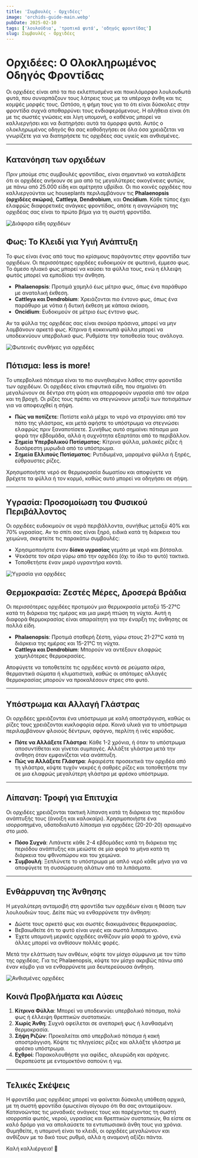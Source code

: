 ```yaml
---
title: 'Συμβουλές - Ορχιδέες'
image: 'orchids-guide-main.webp'
pubDate: 2025-02-10
tags: ['λουλούδια', 'τροπικά φυτά', 'οδηγός φροντίδας']
slug: Συμβουλές - Ορχιδέες
---
```


# Ορχιδέες: Ο Ολοκληρωμένος Οδηγός Φροντίδας



Οι ορχιδέες είναι από τα πιο εκλεπτυσμένα και ποικιλόμορφα λουλουδωτά φυτά, που συναρπάζουν τους λάτρεις τους με τα υπέροχα άνθη και τις κομψές μορφές τους. Ωστόσο, η φήμη τους για το ότι είναι δύσκολες στην φροντίδα συχνά αποθαρρύνει τους ενδιαφερόμενους. Η αλήθεια είναι ότι με τις σωστές γνώσεις και λίγη υπομονή, ο καθένας μπορεί να καλλιεργήσει και να διατηρήσει αυτά τα όμορφα φυτά. Αυτός ο ολοκληρωμένος οδηγός θα σας καθοδηγήσει σε όλα όσα χρειάζεται να γνωρίζετε για να διατηρήσετε τις ορχιδέες σας υγιείς και ανθισμένες.

---

## Κατανόηση των ορχιδέων

Πριν μπούμε στις συμβουλές φροντίδας, είναι σημαντικό να καταλάβετε ότι οι ορχιδέες ανήκουν σε μια από τις μεγαλύτερες οικογένειες φυτών, με πάνω από 25.000 είδη και αμέτρητα υβρίδια. Οι πιο κοινές ορχιδέες που καλλιεργούνται ως houseplants περιλαμβάνουν τις **Phalaenopsis (ορχιδέες σκώροι)**, **Cattleya**, **Dendrobium**, και **Oncidium**. Κάθε τύπος έχει ελαφρώς διαφορετικές ανάγκες φροντίδας, οπότε η αναγνώριση της ορχιδέας σας είναι το πρώτο βήμα για τη σωστή φροντίδα.

![Διάφορα είδη ορχιδέων](https://res.cloudinary.com/lamkos/image/upload/v1739286928/fytaentos/orchids-guide/orchids-main_z2vytj.webp)



## Φως: Το Κλειδί για Υγιή Ανάπτυξη

Το φως είναι ένας από τους πιο κρίσιμους παράγοντες στην φροντίδα των ορχιδέων. Οι περισσότερες ορχιδέες ευδοκιμούν σε φωτεινό, έμμεσο φως. Το άμεσο ηλιακό φως μπορεί να καύσει τα φύλλα τους, ενώ η έλλειψη φωτός μπορεί να εμποδίσει την άνθηση.

- **Phalaenopsis**: Προτιμά χαμηλό έως μέτριο φως, όπως ένα παράθυρο με ανατολική έκθεση.
- **Cattleya και Dendrobium**: Χρειάζονται πιο έντονο φως, όπως ένα παράθυρο με νότια ή δυτική έκθεση με κάποια σκίαση.
- **Oncidium**: Ευδοκιμούν σε μέτριο έως έντονο φως.

Αν τα φύλλα της ορχιδέας σας είναι σκούρα πράσινα, μπορεί να μην λαμβάνουν αρκετό φως. Κίτρινα ή κοκκινωπά φύλλα μπορεί να υποδεικνύουν υπερβολικό φως. Ρυθμίστε την τοποθεσία τους ανάλογα.

![Φωτεινές συνθήκες για ορχιδέες](https://res.cloudinary.com/lamkos/image/upload/v1739286929/fytaentos/orchids-guide/orchids-sec1_y6m6ci.webp)



## Πότισμα: less is more!

Το υπερβολικό πότισμα είναι το πιο συνηθισμένο λάθος στην φροντίδα των ορχιδέων. Οι ορχιδέες είναι επιφυτικά είδη, που σημαίνει ότι μεγαλώνουν σε δέντρα στη φύση και απορροφούν υγρασία από τον αέρα και τη βροχή. Οι ρίζες τους πρέπει να στεγνώνουν μεταξύ των ποτισμάτων για να αποφευχθεί η σήψη.

- **Πώς να ποτίζετε**: Ποτίστε καλά μέχρι το νερό να στραγγίσει από τον πάτο της γλάστρας, και μετά αφήστε το υπόστρωμα να στεγνώσει ελαφρώς πριν ξαναποτίσετε. Συνήθως αυτό σημαίνει πότισμα μια φορά την εβδομάδα, αλλά η συχνότητα εξαρτάται από το περιβάλλον.
- **Σημεία Υπερβολικού Ποτίσματος**: Κίτρινα φύλλα, μαλακές ρίζες ή δυσάρεστη μυρωδιά από το υπόστρωμα.
- **Σημεία Ελλιπούς Ποτίσματος**: Ρυτιδωμένα, μαραμένα φύλλα ή ξηρές, εύθραυστες ρίζες.

Χρησιμοποιήστε νερό σε θερμοκρασία δωματίου και αποφύγετε να βρέχετε τα φύλλα ή τον κορμό, καθώς αυτό μπορεί να οδηγήσει σε σήψη.

---

## Υγρασία: Προσομοίωση του Φυσικού Περιβάλλοντος

Οι ορχιδέες ευδοκιμούν σε υγρά περιβάλλοντα, συνήθως μεταξύ 40% και 70% υγρασίας. Αν το σπίτι σας είναι ξηρό, ειδικά κατά τη διάρκεια του χειμώνα, σκεφτείτε τις παρακάτω συμβουλές:

- Χρησιμοποιήστε έναν **δίσκo υγρασίας** γεμάτο με νερό και βότσαλα.
- Ψεκάστε τον αέρα γύρω από την ορχιδέα (όχι το ίδιο το φυτό) τακτικά.
- Τοποθετήστε έναν μικρό υγραντήρα κοντά.

![Υγρασία για ορχιδέες](https://res.cloudinary.com/lamkos/image/upload/v1739286928/fytaentos/orchids-guide/orchids-sec4_thhfbg.webp)



## Θερμοκρασία: Ζεστές Μέρες, Δροσερά Βράδια

Οι περισσότερες ορχιδέες προτιμούν μια θερμοκρασία μεταξύ 15-27°C κατά τη διάρκεια της ημέρας και μια μικρή πτώση τη νύχτα. Αυτή η διαφορά θερμοκρασίας είναι απαραίτητη για την έναρξη της άνθησης σε πολλά είδη.

- **Phalaenopsis**: Προτιμά σταθερή ζέστη, γύρω στους 21-27°C κατά τη διάρκεια της ημέρας και 15-21°C τη νύχτα.
- **Cattleya και Dendrobium**: Μπορούν να αντέξουν ελαφρώς χαμηλότερες θερμοκρασίες.

Αποφύγετε να τοποθετείτε τις ορχιδέες κοντά σε ρεύματα αέρα, θερμαντικά σώματα ή κλιματιστικά, καθώς οι απότομες αλλαγές θερμοκρασίας μπορούν να προκαλέσουν στρες στο φυτό.

---

## Υπόστρωμα και Αλλαγή Γλάστρας

Οι ορχιδέες χρειάζονται ένα υπόστρωμα με καλή αποστράγγιση, καθώς οι ρίζες τους χρειάζονται κυκλοφορία αέρα. Κοινά υλικά για το υπόστρωμα περιλαμβάνουν φλοιούς δέντρων, σφάγνο, περλίτη ή ινές καρύδας.

- **Πότε να Αλλάξετε Γλάστρα**: Κάθε 1-2 χρόνια, ή όταν το υπόστρωμα αποσυντίθεται και γίνεται συμπαγές. Αλλάξτε γλάστρα μετά την άνθηση όταν εμφανίζεται νέα ανάπτυξη.
- **Πώς να Αλλάξετε Γλάστρα**: Αφαιρέστε προσεκτικά την ορχιδέα από τη γλάστρα, κόψτε τυχόν νεκρές ή σαθρές ρίζες και τοποθετήστε την σε μια ελαφρώς μεγαλύτερη γλάστρα με φρέσκο υπόστρωμα.

---

## Λίπανση: Τροφή για Επιτυχία

Οι ορχιδέες χρειάζονται τακτική λίπανση κατά τη διάρκεια της περιόδου ανάπτυξής τους (άνοιξη και καλοκαίρι). Χρησιμοποιήστε ένα ισορροπημένο, υδατοδιαλυτό λίπασμα για ορχιδέες (20-20-20) αραιωμένο στο μισό.

- **Πόσο Συχνά**: Λιπάνετε κάθε 2-4 εβδομάδες κατά τη διάρκεια της περιόδου ανάπτυξης και μειώστε σε μία φορά το μήνα κατά τη διάρκεια του φθινοπώρου και του χειμώνα.
- **Συμβουλή**: Ξεπλύνετε το υπόστρωμα με απλό νερό κάθε μήνα για να αποφύγετε τη συσσώρευση αλάτων από τα λιπάσματα.

---

## Ενθάρρυνση της Άνθησης

Η μεγαλύτερη ανταμοιβή στη φροντίδα των ορχιδέων είναι η θέαση των λουλουδιών τους. Δείτε πώς να ενθαρρύνετε την άνθηση:

- Δώστε τους αρκετό φως και σωστές διακυμάνσεις θερμοκρασίας.
- Βεβαιωθείτε ότι το φυτό είναι υγιές και σωστά λιπασμενο.
- Έχετε υπομονή μερικές ορχιδέες ανθίζουν μία φορά το χρόνο, ενώ άλλες μπορεί να ανθίσουν πολλές φορές.

Μετά την ελάττωση των ανθέων, κόψτε τον μίσχο σύμφωνα με τον τύπο της ορχιδέας. Για τις Phalaenopsis, κόψτε τον μίσχο ακριβώς πάνω από έναν κόμβο για να ενθαρρύνετε μια δευτερεύουσα άνθηση.

![Ανθισμένες ορχιδέες](https://res.cloudinary.com/lamkos/image/upload/v1739286928/fytaentos/orchids-guide/Firefly_the_orchid_species_--Phalaenopsis_%CE%BF%CF%81%CF%87%CE%B9%CE%B4%CE%AD%CE%B5%CF%82_%CF%83%CE%BA%CF%8E%CF%81%CE%BF%CE%B9_--_--Cattleya--_--Dendrobium--_%CE%BA%CE%B1%CE%B9_--O_kawry6.webp)



## Κοινά Προβλήματα και Λύσεις

1. **Κίτρινα Φύλλα**: Μπορεί να υποδεικνύει υπερβολικό πότισμα, πολύ φως ή έλλειψη θρεπτικών συστατικών.  
2. **Χωρίς Άνθη**: Συχνά οφείλεται σε ανεπαρκή φως ή λανθασμένη θερμοκρασία.  
3. **Σήψη Ριζών**: Προκαλείται από υπερβολικό πότισμα ή κακή αποστράγγιση. Κόψτε τις πληγείσες ρίζες και αλλάξτε γλάστρα με φρέσκο υπόστρωμα.  
4. **Εχθροί**: Παρακολουθήστε για αφίδες, αλευρώδη και αράχνες. Θεραπεύστε με εντομοκτόνο σαπούνι ή νιμ.  

---

## Τελικές Σκέψεις

Η φροντίδα μιας ορχιδέας μπορεί να φαίνεται δύσκολη υπόθεση αρχικά, με τη σωστή φροντίδα όμωςείναι σίγουρο ότι θα σας ανταμείψουν. Κατανοώντας τις μοναδικές ανάγκες τους και παρέχοντας τη σωστή ισορροπία φωτός, νερού, υγρασίας και θρεπτικών συστατικών, θα είστε σε καλό δρόμο για να απολαύσετε τα εντυπωσιακά άνθη τους για χρόνια. Θυμηθείτε, η υπομονή είναι το κλειδί, οι ορχιδέες μεγαλώνουν και ανθίζουν με το δικό τους ρυθμό, αλλά η αναμονή αξίζει πάντα.

Καλή καλλιέργεια! 🌸